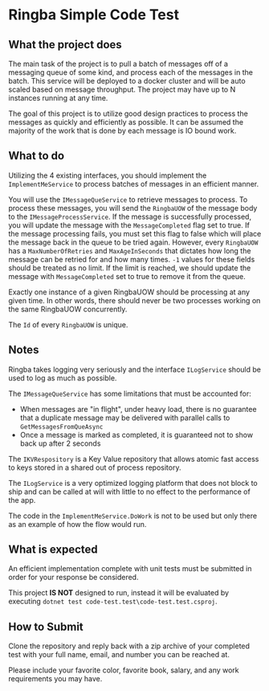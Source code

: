 # Ringba Simple Code Test

## What the project does

The main task of the project is to pull a batch of messages off of a messaging queue of some kind, and process each of the messages in the batch. This service will be deployed to a docker cluster and will be auto scaled based on message throughput. The project may have up to N instances running at any time. 

The goal of this project is to utilize good design practices to process the messages as quickly and efficiently as possible. It can be assumed the majority of the work that is done by each message is IO bound work.


## What to do

Utilizing the 4 existing interfaces, you should implement the `ImplementMeService` to process batches of messages in an efficient manner. 

You will use the `IMessageQueService` to retrieve messages to process. To process these messages, you will send the `RingbaUOW` of the message body to the `IMessageProcessService`. If the message is successfully processed, you will update the message with the `MessageCompleted` flag set to true. If the message processing fails, you must set this flag to false which will place the message back in the queue to be tried again. However, every `RingbaUOW` has a `MaxNumberOfRetries` and `MaxAgeInSeconds` that dictates how long the message can be retried for and how many times. `-1` values for these fields should be treated as no limit. If the limit is reached, we should update the message with `MessageCompleted` set to true to remove it from the queue.

Exactly one instance of a given RingbaUOW should be processing at any given time. In other words, there should never be two processes working on the same RingbaUOW concurrently. 

The `Id` of every `RingbaUOW` is unique.


## Notes

Ringba takes logging very seriously and the interface `ILogService` should be used to log as much as possible.

The `IMessageQueService` has some limitations that must be accounted for:
* When messages are "in flight", under heavy load, there is no guarantee that a duplicate message may be delivered with parallel calls to `GetMessagesFromQueAsync`
* Once a message is marked as completed, it is guaranteed not to show back up after 2 seconds

The `IKVRespository` is a Key Value repository that allows atomic fast access to keys stored in a shared out of process repository.

The `ILogService` is a very optimized logging platform that does not block to ship and can be called at will with little to no effect to the performance of the app.

The code in the `ImplementMeService.DoWork` is not to be used but only there as an example of how the flow would run. 


## What is expected

An efficient implementation complete with unit tests must be submitted in order for your response be considered.

This project **IS NOT** designed to run, instead it will be evaluated by executing `dotnet test code-test.test\code-test.test.csproj`.


## How to Submit

Clone the repository and reply back with a zip archive of your completed test with your full name, email, and number you can be reached at. 

Please include your favorite color, favorite book, salary, and any work requirements you may have. 






